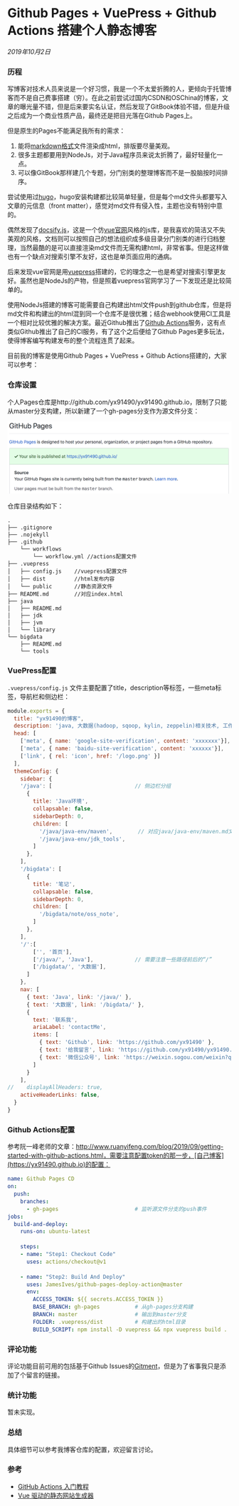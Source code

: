 # Github Pages + VuePress + Github Actions 搭建个人静态博客

*2019年10月2日*

### 历程

写博客对技术人员来说是一个好习惯，我是一个不太爱折腾的人，更倾向于托管博客而不是自己费事搭建（穷）。在此之前尝试过国内CSDN和OSChina的博客，文章的曝光量不错，但是后来要实名认证，然后发现了GitBook体验不错，但是升级之后成为一个商业性质产品，最终还是把目光落在Github Pages上。

但是原生的Pages不能满足我所有的需求：

1. 能将[markdown格式](https://guides.github.com/features/mastering-markdown)文件渲染成html，排版要尽量美观。
2. 很多主题都要用到NodeJs，对于Java程序员来说太折腾了，最好轻量化一点。
3. 可以像GitBook那样建几个专题，分门别类的整理博客而不是一股脑按时间排序。

尝试使用过[hugo](http://hugo.io)，hugo安装构建都比较简单轻量，但是每个md文件头都要写入文章的元信息（front matter），感觉对md文件有侵入性，主题也没有特别中意的。

偶然发现了[docsify.js](https://docsify.js.org)，这是一个仿[vue官网](https://cn.vuejs.org/)风格的js库，是我喜欢的简洁又不失美观的风格，文档则可以按照自己的想法组织成多级目录分门别类的进行归档整理，当然最酷的是可以直接渲染md文件而无需构建html，非常省事。但是这样做也有一个缺点对搜索引擎不友好，这也是单页面应用的通病。

后来发现vue官网是用[vuepress](http://vuepress.vuejs.org)搭建的，它的理念之一也是希望对搜索引擎更友好。虽然也是NodeJs的产物，但是照着vuepress官网学习了一下发现还是比较简单的。

使用NodeJs搭建的博客可能需要自己构建出html文件push到github仓库，但是将md文件和构建出的html混到同一个仓库不是很优雅；结合webhook使用CI工具是一个相对比较优雅的解决方案。最近Github推出了[Github Actions](https://github.com/features/actions)服务，这有点类似Github推出了自己的CI服务，有了这个之后便给了Github Pages更多玩法，使得博客编写构建发布的整个流程连贯了起来。

目前我的博客是使用Github Pages + VuePress + Github Actions搭建的，大家可以参考：

### 仓库设置

个人Pages仓库是http://github.com/yx91490/yx91490.github.io，限制了只能从master分支构建，所以新建了一个gh-pages分支作为源文件分支：

![image-20191002220411763](./assets/image-20191002220411763.png)

仓库目录结构如下：

```
.
├── .gitignore
├── .nojekyll
├── .github
    └── workflows
        └── workflow.yml //actions配置文件
├── .vuepress
│   ├── config.js    //vuepress配置文件
│   ├── dist         //html发布内容
│   └── public       //静态资源文件
├── README.md        //对应index.html
├── java
│   ├── README.md
│   ├── jdk
│   ├── jvm
│   └── library
└── bigdata
    ├── README.md
    └── tools
```

### VuePress配置

`.vuepress/config.js` 文件主要配置了title，description等标签，一些meta标签，导航栏和侧边栏：

```javascript
module.exports = {
  title: "yx91490的博客",
  description: 'java, 大数据(hadoop, sqoop, kylin, zeppelin)相关技术, 工作经验记录',
  head: [
    ['meta', { name: 'google-site-verification', content: 'xxxxxxx'}],
    ['meta', { name: 'baidu-site-verification', content: 'xxxxxx'}],
    ['link', { rel: 'icon', href: '/logo.png' }]
  ],
  themeConfig: {
    sidebar: {
    '/java': [                          // 侧边栏分组
      {
        title: 'Java环境',
        collapsable: false,
        sidebarDepth: 0,
        children: [
          '/java/java-env/maven',        // 对应java/java-env/maven.md文件
          '/java/java-env/jdk_tools', 
        ]
      },
    ],
    '/bigdata': [
      {
        title: '笔记',
        collapsable: false,
        sidebarDepth: 0,
        children: [
          '/bigdata/note/oss_note', 
        ]
      },
    ],
    '/':[
        ['', '首页'],
        ['/java/', 'Java'],             // 需要注意一些路径前后的“/”
        ['/bigdata/', '大数据'],
      ]
    },
    nav: [
      { text: 'Java', link: '/java/' },
      { text: '大数据', link: '/bigdata/' },
      {
        text: '联系我',
        ariaLabel: 'contactMe',
        items: [
          { text: 'Github', link: 'https://github.com/yx91490' },
          { text: '给我留言', link: 'https://github.com/yx91490/yx91490.github.io/issues/new' },
          { text: '微信公众号', link: 'https://weixin.sogou.com/weixin?query=图解代码' },
        ]
      }
    ],
//    displayAllHeaders: true,
    activeHeaderLinks: false,
  }
}
```

### Github Actions配置

参考阮一峰老师的文章：http://www.ruanyifeng.com/blog/2019/09/getting-started-with-github-actions.html，需要注意配置token的那一步，[自己博客](https://yx91490.github.io)的配置：

```yaml
name: Github Pages CD
on:
  push:
    branches:
      - gh-pages                        # 监听源文件分支的push事件
jobs:
  build-and-deploy:
    runs-on: ubuntu-latest

    steps:
    - name: "Step1: Checkout Code"
      uses: actions/checkout@v1

    - name: "Step2: Build And Deploy"
      uses: JamesIves/github-pages-deploy-action@master
      env:
        ACCESS_TOKEN: ${{ secrets.ACCESS_TOKEN }}
        BASE_BRANCH: gh-pages           # 从gh-pages分支构建
        BRANCH: master                  # 输出到master分支
        FOLDER: .vuepress/dist          # 构建出的html目录
        BUILD_SCRIPT: npm install -D vuepress && npx vuepress build .
```

### 评论功能

评论功能目前可用的包括基于Github Issues的[Gitment](https://github.com/imsun/gitment)，但是为了省事我只是添加了个留言的链接。

### 统计功能

暂未实现。

### 总结

具体细节可以参考我博客仓库的配置，欢迎留言讨论。

### 参考

- [GitHub Actions 入门教程](http://www.ruanyifeng.com/blog/2019/09/getting-started-with-github-actions.html)
- [Vue 驱动的静态网站生成器](https://vuepress.vuejs.org/zh/)

